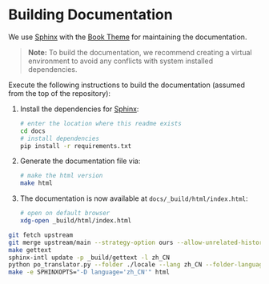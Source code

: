 # Building Documentation

We use [Sphinx](https://www.sphinx-doc.org/en/master/) with the [Book Theme](https://sphinx-book-theme.readthedocs.io/en/stable/) for maintaining the documentation.

> **Note:** To build the documentation, we recommend creating a virtual environment to avoid any conflicts with system installed dependencies.

Execute the following instructions to build the documentation (assumed from the top of the repository):

1. Install the dependencies for [Sphinx](https://www.sphinx-doc.org/en/master/):

    ```bash
    # enter the location where this readme exists
    cd docs
    # install dependencies
    pip install -r requirements.txt
    ```

2. Generate the documentation file via:

    ```bash
    # make the html version
    make html
    ```

3. The documentation is now available at `docs/_build/html/index.html`:

    ```bash
    # open on default browser
    xdg-open _build/html/index.html
    ```

```bash
git fetch upstream
git merge upstream/main --strategy-option ours --allow-unrelated-histories --verbose
make gettext
sphinx-intl update -p _build/gettext -l zh_CN
python po_translator.py --folder ./locale --lang zh_CN --folder-language --bulk
make -e SPHINXOPTS="-D language='zh_CN'" html
```